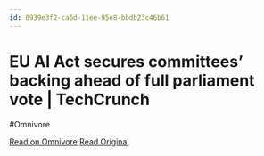 ```yaml
---
id: 0939e3f2-ca6d-11ee-95e8-bbdb23c46b61
---
```


# EU AI Act secures committees’ backing ahead of full parliament vote | TechCrunch
#Omnivore

[Read on Omnivore](https://omnivore.app/me/eu-ai-act-secures-committees-backing-ahead-of-full-parliament-vo-18da27b6f80)
[Read Original](https://techcrunch.com/2024/02/13/eu-ai-act-libe-imco-votes/)

